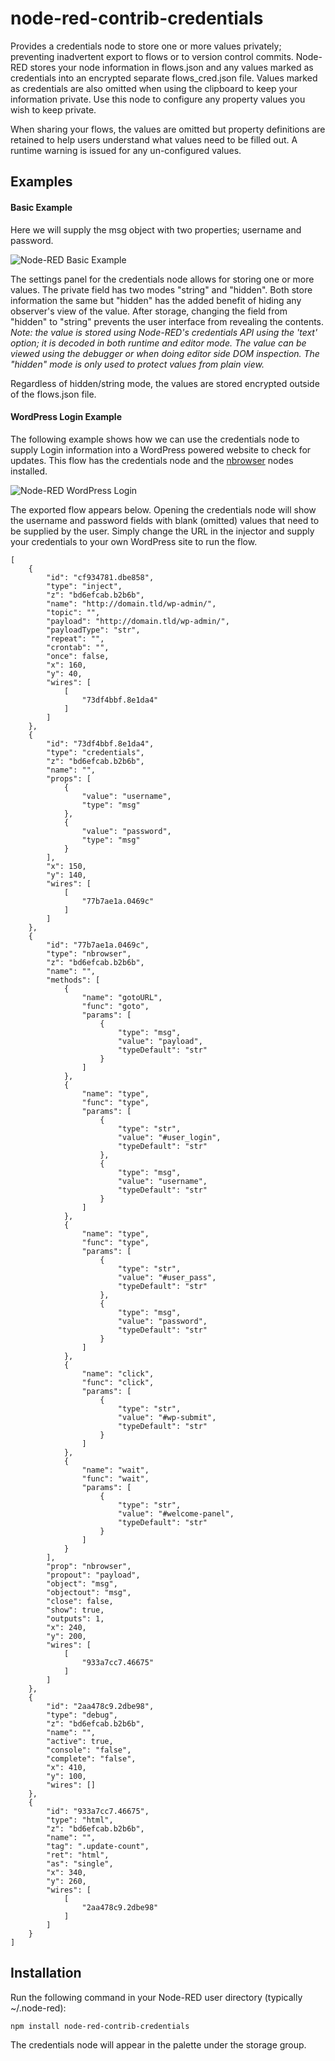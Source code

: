 # node-red-contrib-credentials
Provides a credentials node to store one or more values privately; preventing
inadvertent export to flows or to version control commits. Node-RED stores
your node information in flows.json and any values marked as credentials into
an encrypted separate flows_cred.json file. Values marked as credentials are
also omitted when using the clipboard to keep your information private. Use
this node to configure any property values you wish to keep private.

When sharing your flows, the values are omitted but property definitions are
retained to help users understand what values need to be filled out. A runtime
warning is issued for any un-configured values.

## Examples

#### Basic Example
Here we will supply the msg object with two properties; username and password.

![Node-RED Basic Example](/credentials/demo/basic.jpg?raw=true "Basic use")

The settings panel for the credentials node allows for storing one or more
values. The private field has two modes "string" and "hidden". Both store
information the same but "hidden" has the added benefit of hiding any observer's
view of the value. After storage, changing the field from "hidden" to "string"
prevents the user interface from revealing the contents. *Note: the value is
stored using Node-RED's credentials API using the 'text' option; it is decoded
in both runtime and editor mode. The value can be viewed using the debugger or
when doing editor side DOM inspection. The "hidden" mode is only used to protect
values from plain view.*

Regardless of hidden/string mode, the values are stored encrypted outside of
the flows.json file.

#### WordPress Login Example
The following example shows how we can use the credentials node to supply Login
information into a WordPress powered website to check for updates. This flow has
the credentials node and the [nbrowser](https://github.com/steveorevo/node-red-contrib-nbrowser) nodes installed.

![Node-RED WordPress Login](/credentials/demo/wp.jpg?raw=true "Check for WordPress updates")

The exported flow appears below. Opening the credentials node will show the
username and password fields with blank (omitted) values that need to be supplied
by the user. Simply change the URL in the injector and supply your credentials
to your own WordPress site to run the flow.
```
[
    {
        "id": "cf934781.dbe858",
        "type": "inject",
        "z": "bd6efcab.b2b6b",
        "name": "http://domain.tld/wp-admin/",
        "topic": "",
        "payload": "http://domain.tld/wp-admin/",
        "payloadType": "str",
        "repeat": "",
        "crontab": "",
        "once": false,
        "x": 160,
        "y": 40,
        "wires": [
            [
                "73df4bbf.8e1da4"
            ]
        ]
    },
    {
        "id": "73df4bbf.8e1da4",
        "type": "credentials",
        "z": "bd6efcab.b2b6b",
        "name": "",
        "props": [
            {
                "value": "username",
                "type": "msg"
            },
            {
                "value": "password",
                "type": "msg"
            }
        ],
        "x": 150,
        "y": 140,
        "wires": [
            [
                "77b7ae1a.0469c"
            ]
        ]
    },
    {
        "id": "77b7ae1a.0469c",
        "type": "nbrowser",
        "z": "bd6efcab.b2b6b",
        "name": "",
        "methods": [
            {
                "name": "gotoURL",
                "func": "goto",
                "params": [
                    {
                        "type": "msg",
                        "value": "payload",
                        "typeDefault": "str"
                    }
                ]
            },
            {
                "name": "type",
                "func": "type",
                "params": [
                    {
                        "type": "str",
                        "value": "#user_login",
                        "typeDefault": "str"
                    },
                    {
                        "type": "msg",
                        "value": "username",
                        "typeDefault": "str"
                    }
                ]
            },
            {
                "name": "type",
                "func": "type",
                "params": [
                    {
                        "type": "str",
                        "value": "#user_pass",
                        "typeDefault": "str"
                    },
                    {
                        "type": "msg",
                        "value": "password",
                        "typeDefault": "str"
                    }
                ]
            },
            {
                "name": "click",
                "func": "click",
                "params": [
                    {
                        "type": "str",
                        "value": "#wp-submit",
                        "typeDefault": "str"
                    }
                ]
            },
            {
                "name": "wait",
                "func": "wait",
                "params": [
                    {
                        "type": "str",
                        "value": "#welcome-panel",
                        "typeDefault": "str"
                    }
                ]
            }
        ],
        "prop": "nbrowser",
        "propout": "payload",
        "object": "msg",
        "objectout": "msg",
        "close": false,
        "show": true,
        "outputs": 1,
        "x": 240,
        "y": 200,
        "wires": [
            [
                "933a7cc7.46675"
            ]
        ]
    },
    {
        "id": "2aa478c9.2dbe98",
        "type": "debug",
        "z": "bd6efcab.b2b6b",
        "name": "",
        "active": true,
        "console": "false",
        "complete": "false",
        "x": 410,
        "y": 100,
        "wires": []
    },
    {
        "id": "933a7cc7.46675",
        "type": "html",
        "z": "bd6efcab.b2b6b",
        "name": "",
        "tag": ".update-count",
        "ret": "html",
        "as": "single",
        "x": 340,
        "y": 260,
        "wires": [
            [
                "2aa478c9.2dbe98"
            ]
        ]
    }
]
```
## Installation
Run the following command in your Node-RED user directory (typically ~/.node-red):

    npm install node-red-contrib-credentials

The credentials node will appear in the palette under the storage group.
